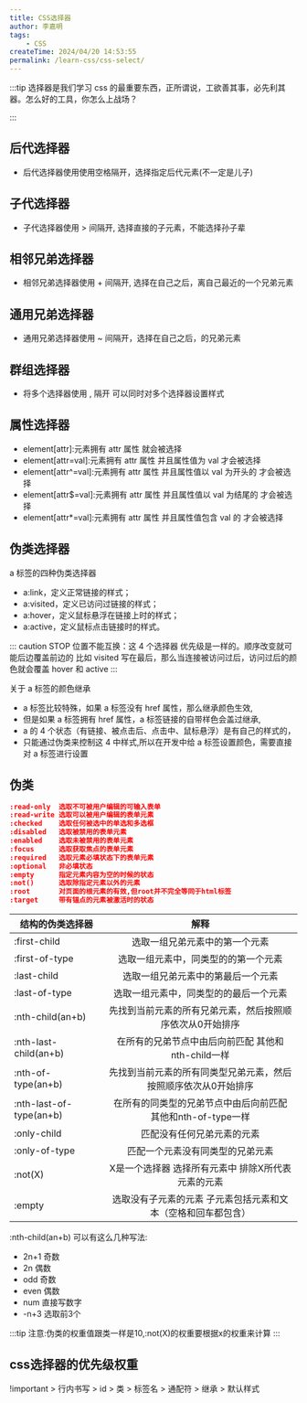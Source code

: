 ```yaml
---
title: CSS选择器
author: 李嘉明
tags:
    - CSS
createTime: 2024/04/20 14:53:55
permalink: /learn-css/css-select/
---
```


:::tip
选择器是我们学习 css 的最重要东西，正所谓说，工欲善其事，必先利其器。怎么好的工具，你怎么上战场？

:::

## 后代选择器

- 后代选择器使用使用空格隔开，选择指定后代元素(不一定是儿子)

## 子代选择器

- 子代选择器使用 > 间隔开, 选择直接的子元素，不能选择孙子辈

## 相邻兄弟选择器

- 相邻兄弟选择器使用 + 间隔开, 选择在自己之后，离自己最近的一个兄弟元素

## 通用兄弟选择器

- 通用兄弟选择器使用 ~ 间隔开，选择在自己之后，的兄弟元素

## 群组选择器

- 将多个选择器使用 , 隔开 可以同时对多个选择器设置样式

## 属性选择器

- element[attr]:元素拥有 attr 属性 就会被选择
- element[attr=val]:元素拥有 attr 属性 并且属性值为 val 才会被选择
- element[attr^=val]:元素拥有 attr 属性 并且属性值以 val 为开头的 才会被选择
- element[attr$=val]:元素拥有 attr 属性 并且属性值以 val 为结尾的 才会被选择
- element[attr*=val]:元素拥有 attr 属性 并且属性值包含 val 的 才会被选择

## 伪类选择器

a 标签的四种伪类选择器

- a:link，定义正常链接的样式；
- a:visited，定义已访问过链接的样式；
- a:hover，定义鼠标悬浮在链接上时的样式；
- a:active，定义鼠标点击链接时的样式。

::: caution STOP
位置不能互换：这 4 个选择器 优先级是一样的。顺序改变就可能后边覆盖前边的 比如 visited 写在最后，那么当连接被访问过后，访问过后的颜色就会覆盖 hover 和 active
:::

关于 a 标签的颜色继承

- a 标签比较特殊，如果 a 标签没有 href 属性，那么继承颜色生效,
- 但是如果 a 标签拥有 href 属性，a 标签链接的自带样色会盖过继承,
- a 的 4 个状态（有链接、被点击后、点击中、鼠标悬浮）是有自己的样式的，
- 只能通过伪类来控制这 4 中样式,所以在开发中给 a 标签设置颜色，需要直接对 a 标签进行设置

## 伪类

```json
:read-only  选取不可被用户编辑的可输入表单
:read-write 选取可以被用户编辑的表单元素
:checked    选取任何被选中的单选和多选框
:disabled   选取被禁用的表单元素
:enabled    选取未被禁用的表单元素
:focus      选取获取焦点的表单元素
:required   选取元素必填状态下的表单元素
:optional   非必填状态
:empty 		指定元素内容为空的时候的状态
:not()		选取除指定元素以外的元素
:root		对页面的根元素的有效,但root并不完全等同于html标签
:target		带有锚点的元素被激活时的状态

```

| 结构的伪类选择器        |      解释      |
| ------------- | :-----------: | 
| :first-child	|选取一组兄弟元素中的第一个元素|
| :first-of-type	|选取一组元素中，同类型的的第一个元素|
| :last-child	|选取一组兄弟元素中的第最后一个元素|
| :last-of-type	|选取一组元素中，同类型的的最后一个元素|
| :nth-child(an+b)	|先找到当前元素的所有兄弟元素，然后按照顺序依次从0开始排序|
| :nth-last-child(an+b)	|在所有的兄弟节点中由后向前匹配 其他和nth-child一样|
| :nth-of-type(an+b)	|先找到当前元素的所有同类型兄弟元素，然后按照顺序依次从0开始排序|
| :nth-last-of-type(an+b)	|在所有的同类型的兄弟节点中由后向前匹配 其他和nth-of-type一样|
| :only-child	|匹配没有任何兄弟元素的元素|
| :only-of-type	|匹配一个元素没有同类型的兄弟元素|
| :not(X)	|X是一个选择器 选择所有元素中 排除X所代表元素的元素|
| :empty	|选取没有子元素的元素 子元素包括元素和文本（空格和回车都包含）|


:nth-child(an+b) 可以有这么几种写法:

- 2n+1 奇数
- 2n   偶数
- odd  奇数
- even 偶数
- num  直接写数字
- -n+3  选取前3个

:::tip
注意:伪类的权重值跟类一样是10,:not(X)的权重要根据x的权重来计算
:::

## css选择器的优先级权重

!important > 行内书写 > id > 类 > 标签名 > 通配符 > 继承 > 默认样式